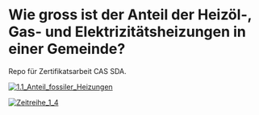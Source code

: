 # Wie gross ist der Anteil der Heizöl-, Gas- und Elektrizitätsheizungen in einer Gemeinde?
Repo für Zertifikatsarbeit CAS SDA.


[![1.1_Anteil_fossiler_Heizungen](https://github.com/nrohrbach/HeizcheckGemeinde/actions/workflows/python-package-conda.yml/badge.svg)](https://github.com/nrohrbach/HeizcheckGemeinde/actions/workflows/python-package-conda.yml)


[![Zeitreihe_1_4](https://github.com/nrohrbach/HeizcheckGemeinde/actions/workflows/Zeitreihe_1_4.yml/badge.svg)](https://github.com/nrohrbach/HeizcheckGemeinde/actions/workflows/Zeitreihe_1_4.yml)
